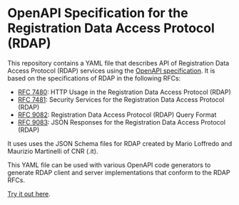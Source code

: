 # OpenAPI Specification for the Registration Data Access Protocol (RDAP)

This repository contains a YAML file that describes API of Registration Data
Access Protocol (RDAP) services using the [OpenAPI
specification](https://spec.openapis.org/oas/latest.html). It is based on the
specifications of RDAP in the following RFCs:

* [RFC 7480](https://datatracker.ietf.org/doc/html/rfc7480): HTTP Usage in the Registration Data Access Protocol (RDAP)
* [RFC 7481](https://datatracker.ietf.org/doc/html/rfc7481): Security Services for the Registration Data Access Protocol (RDAP)
* [RFC 9082](https://datatracker.ietf.org/doc/html/rfc9082): Registration Data Access Protocol (RDAP) Query Format
* [RFC 9083](https://datatracker.ietf.org/doc/html/rfc9083): JSON Responses for the Registration Data Access Protocol (RDAP)

It uses uses the JSON Schema files for RDAP created by Mario Loffredo and
Maurizio Martinelli of CNR (.it).

This YAML file can be used with various OpenAPI code generators to generate
RDAP client and server implementations that conform to the RDAP RFCs.

[Try it out here](https://openapi.rdap.org/).
